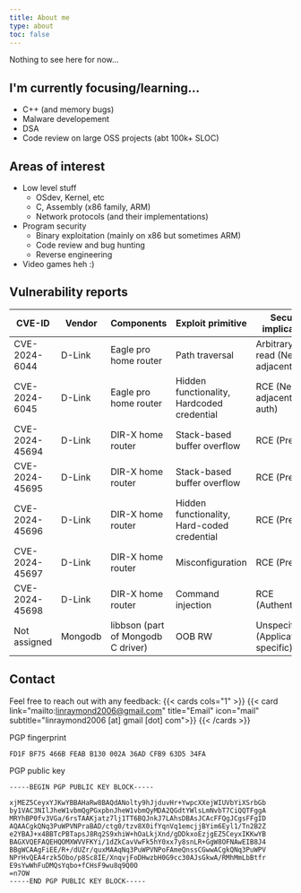 ```yaml
---
title: About me
type: about
toc: false
---
```


Nothing to see here for now...

## I'm currently focusing/learning...

- C++ (and memory bugs)
- Malware developement
- DSA
- Code review on large OSS projects (abt 100k+ SLOC)

## Areas of interest

- Low level stuff
	- OSdev, Kernel, etc
	- C, Assembly (x86 family, ARM)
	- Network protocols (and their implementations)
- Program security
	- Binary exploitation (mainly on x86 but sometimes ARM)
	- Code review and bug hunting
	- Reverse engineering
- Video games heh :)

## Vulnerability reports

|         CVE-ID | Vendor |            Components |                            Exploit primitive | Security implications |
|----------------|--------|-----------------------|----------------------------------------------|-|
|  CVE-2024-6044 | D-Link | Eagle pro home router |                               Path traversal | Arbitrary file read (Network adjacent) |
|  CVE-2024-6045 | D-Link | Eagle pro home router |   Hidden functionality, Hardcoded credential | RCE (Network adjacent, Pre-auth) |
| CVE-2024-45694 | D-Link |     DIR-X home router | Stack-based buffer overflow | RCE (Pre-auth) |
| CVE-2024-45695 | D-Link |     DIR-X home router | Stack-based buffer overflow | RCE (Pre-auth) |
| CVE-2024-45696 | D-Link |     DIR-X home router |  Hidden functionality, Hard-coded credential | RCE (Pre-auth) |
| CVE-2024-45697 | D-Link |     DIR-X home router |                             Misconfiguration | RCE (Pre-auth) |
| CVE-2024-45698 | D-Link |     DIR-X home router |                            Command injection | RCE (Authenticated) |
|   Not assigned | Mongodb | libbson (part of Mongodb C driver) | OOB RW | Unspecified (Application-specific) |

## Contact

Feel free to reach out with any feedback:
{{< cards cols="1" >}}
  {{< card link="mailto:linraymond2006@gmail.com" title="Email" icon="mail" subtitle="linraymond2006 [at] gmail [dot] com">}}
{{< /cards >}}

PGP fingerprint
```plain
FD1F BF75 466B FEAB B130 002A 36AD CFB9 63D5 34FA
```

PGP public key
```plain
-----BEGIN PGP PUBLIC KEY BLOCK-----

xjMEZ5CeyxYJKwYBBAHaRw8BAQdANolty9hJjduvHr+YwpcXXejWIUVbYiXSrbGb
by1VAC3NIlJheW1vbmQgPGxpbnJheW1vbmQyMDA2QGdtYWlsLmNvbT7CiQQTFggA
MRYhBP0fv3VGa/6rsTAAKjatz7lj1TT6BQJnkJ7LAhsDBAsJCAcFFQgJCgsFFgID
AQAACgkQNq3PuWPVNPraBAD/ctg0/tzv8X0ifYqnVq1emcjjBYim6Eyl1/Tn2B2Z
e2YBAJ+x4BBTcPBTapsJ8Rq2S9xhiW+hOaLkjXnd/gDDkxoEzjgEZ5CeyxIKKwYB
BAGXVQEFAQEHQOMXWVVFKYi/1dZkCavVwFk5hY0xx7y8snLR+GgW8OFNAwEIB8J4
BBgWCAAgFiEE/R+/dUZr/quxMAAqNq3PuWPVNPoFAmeQnssCGwwACgkQNq3PuWPV
NPrHvQEA4rzk5Obo/p8Sc8IE/XnqvjFoDHwzbH0G9cc30AJsGkwA/RMhMmLbBtfr
E9sYwWhFuDMQsYqbo+fCHsF9wu8q9Q0O
=n7OW
-----END PGP PUBLIC KEY BLOCK-----
```
